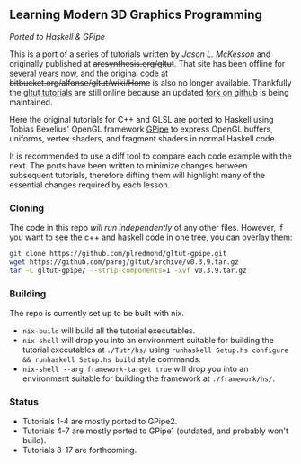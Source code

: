 ## Learning Modern 3D Graphics Programming
_Ported to Haskell & GPipe_

This is a port of a series of tutorials written by _Jason L. McKesson_ and originally published at ~~arcsynthesis.org/gltut~~.
That site has been offline for several years now,
and the original code at ~~bitbucket.org/alfonse/gltut/wiki/Home~~ is also no longer available.
Thankfully the [gltut tutorials](http://paroj.github.io/gltut/) are still online
because an updated [fork on github](http://github.com/paroj/gltut) is being maintained.

Here the original tutorials for C++ and GLSL are ported to Haskell
using Tobias Bexelius' OpenGL framework [GPipe](https://github.com/tobbebex/GPipe-Core)
to express OpenGL buffers, uniforms, vertex shaders, and fragment shaders in normal Haskell code.

It is recommended to use a diff tool to compare each code example with the next.
The ports have been written to minimize changes between subsequent tutorials,
therefore diffing them will highlight many of the essential changes required by each lesson.

### Cloning

The code in this repo *will run independently* of any other files. However, if
you want to see the c++ and haskell code in one tree, you can overlay them:

```sh
git clone https://github.com/plredmond/gltut-gpipe.git
wget https://github.com/paroj/gltut/archive/v0.3.9.tar.gz
tar -C gltut-gpipe/ --strip-components=1 -xvf v0.3.9.tar.gz
```

### Building

The repo is currently set up to be built with nix.

* `nix-build` will build all the tutorial executables.
* `nix-shell` will drop you into an environment suitable for building the
  tutorial executables at `./Tut*/hs/` using `runhaskell Setup.hs configure &&
  runhaskell Setup.hs build` style commands.
* `nix-shell --arg framework-target true` will drop you into an environment
  suitable for building the framework at `./framework/hs/`.

### Status

* Tutorials 1-4 are mostly ported to GPipe2.
* Tutorials 4-7 are mostly ported to GPipe1 (outdated, and probably won't build).
* Tutorials 8-17 are forthcoming.
